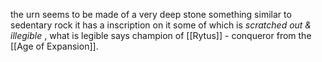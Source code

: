 the urn seems to be made of a very deep stone something similar to sedentary rock it has a inscription on it some of which is  *scratched out & illegible* , what is legible says champion of [[Rytus]] - conqueror from the [[Age of Expansion]].
